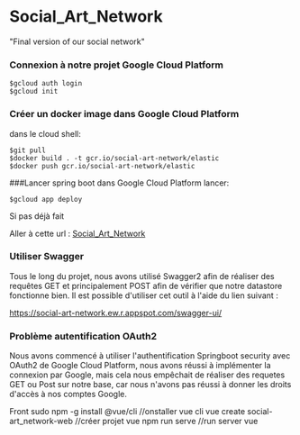 # Social_Art_Network
"Final version of our social network"

### Connexion à notre projet Google Cloud Platform
    $gcloud auth login
    $gcloud init

### Créer un docker image dans Google Cloud Platform
dans le cloud shell:

    $git pull
    $docker build . -t gcr.io/social-art-network/elastic
    $docker push gcr.io/social-art-network/elastic


###Lancer spring boot dans Google Cloud Platform
lancer:
    
    $gcloud app deploy

Si pas déjà fait


Aller à cette url : [Social_Art_Network](https://social-art-network.ew.r.appspot.com)
### Utiliser Swagger
Tous le long du projet, nous avons utilisé Swagger2 afin de réaliser des requêtes GET et principalement POST afin de vérifier que notre datastore fonctionne bien. Il est possible d'utiliser cet outil à l'aide du lien suivant :

https://social-art-network.ew.r.appspot.com/swagger-ui/

### Problème autentification OAuth2

Nous avons commencé à utiliser l'authentification Springboot security avec OAuth2 de Google Cloud Platform, nous avons réussi à implémenter la connexion par Google, mais cela nous empêchait de réaliser des requetes GET ou Post sur notre base, car nous n'avons pas réussi à donner les droits d'accès à nos comptes Google.

Front
sudo npm -g install @vue/cli //onstaller vue cli
vue create social-art_network-web //créer projet vue
npm run serve //run server vue